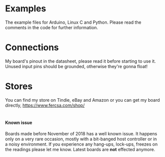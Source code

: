 # Examples
The example files for Arduino, Linux C and Python. Please read the comments in the code for further information.

# Connections
My board's pinout in the datasheet, please read it before starting to use it. Unused input pins should be grounded, otherwise they're gonna float!

# Stores
You can find my store on Tindie, eBay and Amazon or you can get my board directly, https://www.fercsa.com/shop/

#

#### Known issue
Boards made before November of 2018 has a well known issue. It happens only on a very rare occasion, mostly with a bit-banged host controller or in a noisy environment. If you experience any hang-ups, lock-ups, freezes on the readings please let me know. Latest boards are **not** effected anymore.
